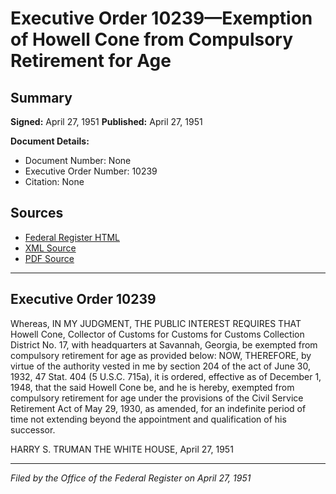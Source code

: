 # Executive Order 10239—Exemption of Howell Cone from Compulsory Retirement for Age

## Summary

**Signed:** April 27, 1951
**Published:** April 27, 1951

**Document Details:**
- Document Number: None
- Executive Order Number: 10239
- Citation: None

## Sources
- [Federal Register HTML](https://www.presidency.ucsb.edu/documents/executive-order-10239-exemption-howell-cone-from-compulsory-retirement-for-age)
- [XML Source](None)
- [PDF Source](None)

---

## Executive Order 10239

Whereas, IN MY JUDGMENT, THE PUBLIC INTEREST REQUIRES THAT Howell Cone, Collector of Customs for Customs for Customs Collection District No. 17, with headquarters at Savannah, Georgia, be exempted from compulsory retirement for age as provided below:
NOW, THEREFORE, by virtue of the authority vested in me by section 204 of the act of June 30, 1932, 47 Stat. 404 (5 U.S.C. 715a), it is ordered, effective as of December 1, 1948, that the said Howell Cone be, and he is hereby, exempted from compulsory retirement for age under the provisions of the Civil Service Retirement Act of May 29, 1930, as amended, for an indefinite period of time not extending beyond the appointment and qualification of his successor.

HARRY S. TRUMAN
THE WHITE HOUSE,
April 27, 1951

---

*Filed by the Office of the Federal Register on April 27, 1951*
